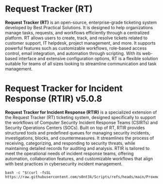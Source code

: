 # Request Tracker (RT)
**Request Tracker (RT)** is an open-source, enterprise-grade ticketing system developed by Best Practical Solutions. It is designed to help organizations manage tasks, requests, and workflows efficiently through a centralized platform. RT allows users to create, track, and resolve tickets related to customer support, IT helpdesk, project management, and more. It supports powerful features such as customizable workflows, role-based access control, email integration, and automation through scripting. With its web-based interface and extensive configuration options, RT is a flexible solution suitable for teams of all sizes looking to streamline communication and task management.


# Request Tracker for Incident Response (RTIR) v5.0.8
**Request Tracker for Incident Response (RTIR)** is a specialized extension of the Request Tracker (RT) ticketing system, designed specifically to support the workflows of Computer Security Incident Response Teams (CSIRTs) and Security Operations Centers (SOCs). Built on top of RT, RTIR provides structured tools and predefined queues for managing security incidents, investigations, blocks, and countermeasures. It streamlines the process of receiving, categorizing, and responding to security threats, while maintaining detailed records for auditing and analysis. RTIR is tailored to meet the operational needs of incident response teams, offering automation, collaboration features, and customizable workflows that align with best practices in cybersecurity incident management.

```
bash -c "$(curl -fsSL https://raw.githubusercontent.com/s0nt3k/Scripts/refs/heads/main/ProxmoxVE/Install/Debian_RequestTrackerIR.sh)"
```

